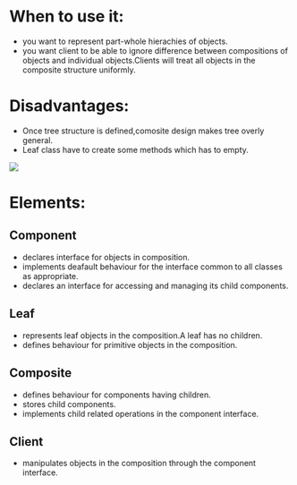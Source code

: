 # When to use it:
- you want to represent part-whole hierachies of objects.
- you want client to be able to ignore difference between compositions of objects and individual objects.Clients will treat all objects in the composite structure uniformly.

# Disadvantages: 
- Once tree structure is defined,comosite design makes tree overly general.
- Leaf class have to create some methods which has to empty.

![](http://2.bp.blogspot.com/-t88k0zLYMwA/UGMuUovjwzI/AAAAAAAAAaU/OA8Qoov2hZA/s1600/CompositeDesignPatternGeneric.gif)

# Elements:
## Component
- declares interface for objects in composition.
- implements deafault behaviour for the interface common to all classes as appropriate.
- declares an interface for accessing and managing its child components.

## Leaf
- represents leaf objects in the composition.A leaf has no children.
- defines behaviour for primitive objects in the composition.

## Composite
- defines behaviour for components having children.
- stores child components.
- implements child related operations in the component interface.

## Client
- manipulates objects in the composition through the component interface.
